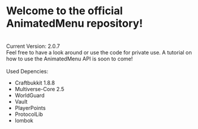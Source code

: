 <h1>Welcome to the official AnimatedMenu repository!</h1><br>
Current Version: 2.0.7<br>
Feel free to have a look around or use the code for private use. A tutorial on how to use the AnimatedMenu API is soon to come!
<br><br>
Used Depencies:
<ul>
	<li>Craftbukkit 1.8.8</li>
	<li>Multiverse-Core 2.5</li>
	<li>WorldGuard</li>
	<li>Vault</li>
	<li>PlayerPoints</li>
	<li>ProtocolLib</li>
	<li>lombok</li>
</ul>